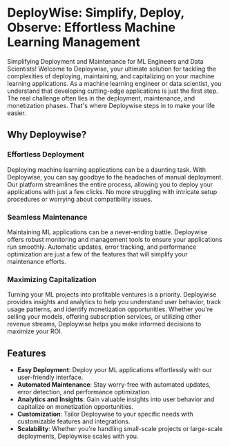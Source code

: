 # DeployWise: Simplify, Deploy, Observe: Effortless Machine Learning Management


Simplifying Deployment and Maintenance for ML Engineers and Data Scientists!
Welcome to Deploywise, your ultimate solution for tackling the complexities of deploying, maintaining, and capitalizing on your machine learning applications. As a machine learning engineer or data scientist, you understand that developing cutting-edge applications is just the first step. The real challenge often lies in the deployment, maintenance, and monetization phases. That's where Deploywise steps in to make your life easier.

## Why Deploywise?

### Effortless Deployment
Deploying machine learning applications can be a daunting task. With Deploywise, you can say goodbye to the headaches of manual deployment. Our platform streamlines the entire process, allowing you to deploy your applications with just a few clicks. No more struggling with intricate setup procedures or worrying about compatibility issues.

### Seamless Maintenance
Maintaining ML applications can be a never-ending battle. Deploywise offers robust monitoring and management tools to ensure your applications run smoothly. Automatic updates, error tracking, and performance optimization are just a few of the features that will simplify your maintenance efforts.

### Maximizing Capitalization
Turning your ML projects into profitable ventures is a priority. Deploywise provides insights and analytics to help you understand user behavior, track usage patterns, and identify monetization opportunities. Whether you're selling your models, offering subscription services, or utilizing other revenue streams, Deploywise helps you make informed decisions to maximize your ROI.

## Features

- **Easy Deployment**: Deploy your ML applications effortlessly with our user-friendly interface.
- **Automated Maintenance**: Stay worry-free with automated updates, error detection, and performance optimization.
- **Analytics and Insights**: Gain valuable insights into user behavior and capitalize on monetization opportunities.
- **Customization**: Tailor Deploywise to your specific needs with customizable features and integrations.
- **Scalability**: Whether you're handling small-scale projects or large-scale deployments, Deploywise scales with you.
